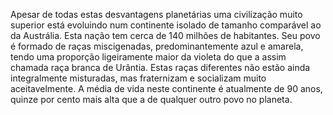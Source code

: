﻿Apesar de todas estas desvantagens planetárias uma civilização muito superior está evoluindo num continente isolado de tamanho comparável ao da Austrália. Esta nação tem cerca de 140 milhões de habitantes. Seu povo é formado de raças miscigenadas, predominantemente azul e  amarela, tendo uma proporção ligeiramente maior da violeta do que a assim chamada raça branca de Urântia. Estas raças diferentes não estão ainda integralmente misturadas, mas fraternizam e socializam muito aceitavelmente. A média de vida neste continente é atualmente de 90 anos, quinze por cento mais alta que a de qualquer outro povo no planeta.